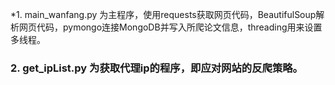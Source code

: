  *1. main_wanfang.py 为主程序，使用requests获取网页代码，BeautifulSoup解析网页代码，pymongo连接MongoDB并写入所爬论文信息，threading用来设置多线程。
### 2. get_ipList.py 为获取代理ip的程序，即应对网站的反爬策略。
